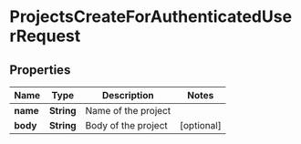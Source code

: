 

# ProjectsCreateForAuthenticatedUserRequest


## Properties

| Name | Type | Description | Notes |
|------------ | ------------- | ------------- | -------------|
|**name** | **String** | Name of the project |  |
|**body** | **String** | Body of the project |  [optional] |



